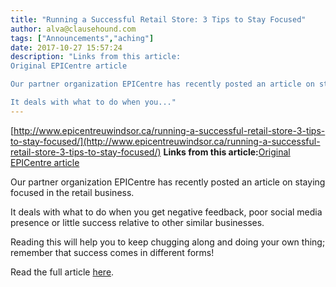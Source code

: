 ```yaml
---
title: "Running a Successful Retail Store: 3 Tips to Stay Focused"
author: alva@clausehound.com
tags: ["Announcements","aching"]
date: 2017-10-27 15:57:24
description: "Links from this article:
Original EPICentre article

Our partner organization EPICentre has recently posted an article on staying focused in the retail business.

It deals with what to do when you..."
---
```


[http://www.epicentreuwindsor.ca/running-a-successful-retail-store-3-tips-to-stay-focused/](http://www.epicentreuwindsor.ca/running-a-successful-retail-store-3-tips-to-stay-focused/)
**Links from this article:**[Original EPICentre article](http://www.epicentreuwindsor.ca/running-a-successful-retail-store-3-tips-to-stay-focused/)

Our partner organization EPICentre has recently posted an article on staying focused in the retail business.

It deals with what to do when you get negative feedback, poor social media presence or little success relative to other similar businesses.

Reading this will help you to keep chugging along and doing your own thing; remember that success comes in different forms!

Read the full article [here](http://www.epicentreuwindsor.ca/running-a-successful-retail-store-3-tips-to-stay-focused/).